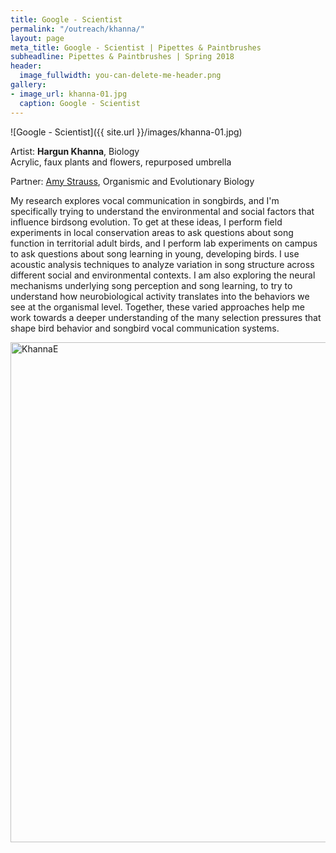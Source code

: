 ```yaml
---
title: Google - Scientist
permalink: "/outreach/khanna/"
layout: page
meta_title: Google - Scientist | Pipettes & Paintbrushes
subheadline: Pipettes & Paintbrushes | Spring 2018
header:
  image_fullwidth: you-can-delete-me-header.png
gallery:
- image_url: khanna-01.jpg
  caption: Google - Scientist
---
```


![Google - Scientist]({{ site.url }}/images/khanna-01.jpg)

Artist: **Hargun Khanna**, Biology<br>
Acrylic, faux plants and flowers, repurposed umbrella

Partner: [Amy Strauss](http://thatslifesci.com/authors/astrauss), Organismic and Evolutionary Biology

My research explores vocal communication in songbirds, and I'm specifically trying to understand the environmental and social factors that influence birdsong evolution. To get at these ideas, I perform field experiments in local conservation areas to ask questions about song function in territorial adult birds, and I perform lab experiments on campus to ask questions about song learning in young, developing birds. I use acoustic analysis techniques to analyze variation in song structure across different social and environmental contexts. I am also exploring the neural mechanisms underlying song perception and song learning, to try to understand how neurobiological activity translates into the behaviors we see at the organismal level. Together, these varied approaches help me work towards a deeper understanding of the many selection pressures that shape bird behavior and songbird vocal communication systems. 

<a data-flickr-embed="true" data-context="true"  href="https://www.flickr.com/photos/139839751@N06/39751287880/in/album-72157666010610937/" title="KhannaE"><img src="https://farm1.staticflickr.com/940/39751287880_2b5d960e2d_c.jpg" width="534" height="800" alt="KhannaE"></a><script async src="//embedr.flickr.com/assets/client-code.js" charset="utf-8"></script>
